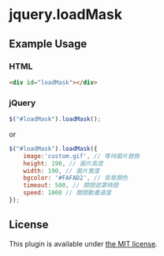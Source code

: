 # jquery.loadMask

## Example Usage

### HTML

```html
<div id="loadMask"></div>
```

### jQuery

```js
$("#loadMask").loadMask();
```

or

```js
$("#loadMask").loadMask({
	image:'custom.gif', // 等待圖片替換
	height: 190, // 圖片高度
	width: 190, // 圖片寬度
	bgcolor: '#FAFAD2', // 背景顏色
	timeout: 500, // 關閉遮罩時間
	speed: 1000 // 關閉動畫速度
});
```

## License

This plugin is available under [the MIT license](http://mths.be/mit).
